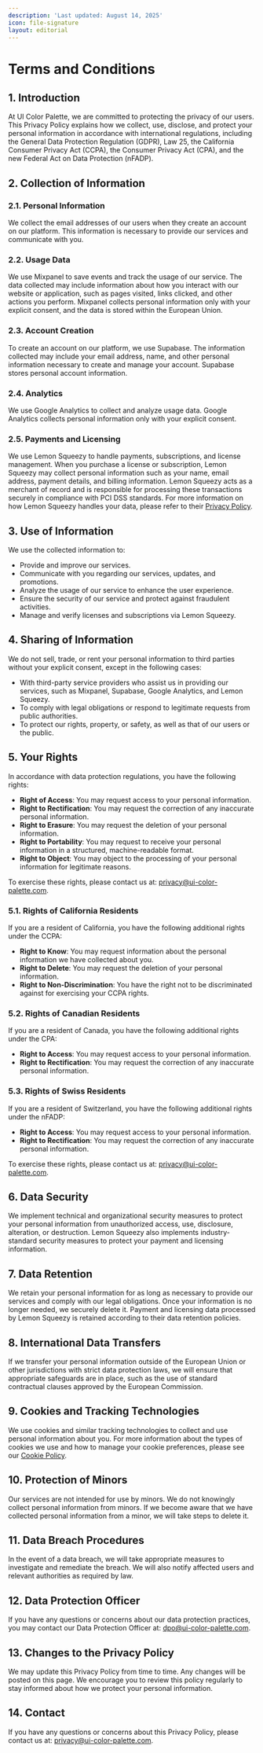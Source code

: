 ```yaml
---
description: 'Last updated: August 14, 2025'
icon: file-signature
layout: editorial
---
```


# Terms and Conditions

## 1. Introduction

At UI Color Palette, we are committed to protecting the privacy of our users. This Privacy Policy explains how we collect, use, disclose, and protect your personal information in accordance with international regulations, including the General Data Protection Regulation (GDPR), Law 25, the California Consumer Privacy Act (CCPA), the Consumer Privacy Act (CPA), and the new Federal Act on Data Protection (nFADP).

## 2. Collection of Information

### 2.1. Personal Information

We collect the email addresses of our users when they create an account on our platform. This information is necessary to provide our services and communicate with you.

### 2.2. Usage Data

We use Mixpanel to save events and track the usage of our service. The data collected may include information about how you interact with our website or application, such as pages visited, links clicked, and other actions you perform. Mixpanel collects personal information only with your explicit consent, and the data is stored within the European Union.

### 2.3. Account Creation

To create an account on our platform, we use Supabase. The information collected may include your email address, name, and other personal information necessary to create and manage your account. Supabase stores personal account information.

### 2.4. Analytics

We use Google Analytics to collect and analyze usage data. Google Analytics collects personal information only with your explicit consent.

### 2.5. Payments and Licensing

We use Lemon Squeezy to handle payments, subscriptions, and license management. When you purchase a license or subscription, Lemon Squeezy may collect personal information such as your name, email address, payment details, and billing information. Lemon Squeezy acts as a merchant of record and is responsible for processing these transactions securely in compliance with PCI DSS standards. For more information on how Lemon Squeezy handles your data, please refer to their [Privacy Policy](https://www.lemonsqueezy.com/privacy).

## 3. Use of Information

We use the collected information to:

* Provide and improve our services.
* Communicate with you regarding our services, updates, and promotions.
* Analyze the usage of our service to enhance the user experience.
* Ensure the security of our service and protect against fraudulent activities.
* Manage and verify licenses and subscriptions via Lemon Squeezy.

## 4. Sharing of Information

We do not sell, trade, or rent your personal information to third parties without your explicit consent, except in the following cases:

* With third-party service providers who assist us in providing our services, such as Mixpanel, Supabase, Google Analytics, and Lemon Squeezy.
* To comply with legal obligations or respond to legitimate requests from public authorities.
* To protect our rights, property, or safety, as well as that of our users or the public.

## 5. Your Rights

In accordance with data protection regulations, you have the following rights:

* **Right of Access**: You may request access to your personal information.
* **Right to Rectification**: You may request the correction of any inaccurate personal information.
* **Right to Erasure**: You may request the deletion of your personal information.
* **Right to Portability**: You may request to receive your personal information in a structured, machine-readable format.
* **Right to Object**: You may object to the processing of your personal information for legitimate reasons.

To exercise these rights, please contact us at: [privacy@ui-color-palette.com](mailto:privacy@ui-color-palette.com).

### 5.1. Rights of California Residents

If you are a resident of California, you have the following additional rights under the CCPA:

* **Right to Know**: You may request information about the personal information we have collected about you.
* **Right to Delete**: You may request the deletion of your personal information.
* **Right to Non-Discrimination**: You have the right not to be discriminated against for exercising your CCPA rights.

### 5.2. Rights of Canadian Residents

If you are a resident of Canada, you have the following additional rights under the CPA:

* **Right to Access**: You may request access to your personal information.
* **Right to Rectification**: You may request the correction of any inaccurate personal information.

### 5.3. Rights of Swiss Residents

If you are a resident of Switzerland, you have the following additional rights under the nFADP:

* **Right to Access**: You may request access to your personal information.
* **Right to Rectification**: You may request the correction of any inaccurate personal information.

To exercise these rights, please contact us at: [privacy@ui-color-palette.com](mailto:privacy@ui-color-palette.com).

## 6. Data Security

We implement technical and organizational security measures to protect your personal information from unauthorized access, use, disclosure, alteration, or destruction. Lemon Squeezy also implements industry-standard security measures to protect your payment and licensing information.

## 7. Data Retention

We retain your personal information for as long as necessary to provide our services and comply with our legal obligations. Once your information is no longer needed, we securely delete it. Payment and licensing data processed by Lemon Squeezy is retained according to their data retention policies.

## 8. International Data Transfers

If we transfer your personal information outside of the European Union or other jurisdictions with strict data protection laws, we will ensure that appropriate safeguards are in place, such as the use of standard contractual clauses approved by the European Commission.

## 9. Cookies and Tracking Technologies

We use cookies and similar tracking technologies to collect and use personal information about you. For more information about the types of cookies we use and how to manage your cookie preferences, please see our [Cookie Policy](https://www.ui-color-palette.com/cookie-policy).

## 10. Protection of Minors

Our services are not intended for use by minors. We do not knowingly collect personal information from minors. If we become aware that we have collected personal information from a minor, we will take steps to delete it.

## 11. Data Breach Procedures

In the event of a data breach, we will take appropriate measures to investigate and remediate the breach. We will also notify affected users and relevant authorities as required by law.

## 12. Data Protection Officer

If you have any questions or concerns about our data protection practices, you may contact our Data Protection Officer at: [dpo@ui-color-palette.com](mailto:dpo@ui-color-palette.com).

## 13. Changes to the Privacy Policy

We may update this Privacy Policy from time to time. Any changes will be posted on this page. We encourage you to review this policy regularly to stay informed about how we protect your personal information.

## 14. Contact

If you have any questions or concerns about this Privacy Policy, please contact us at: [privacy@ui-color-palette.com](mailto:privacy@ui-color-palette.com).
